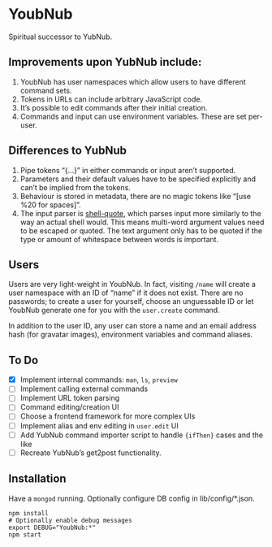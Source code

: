 # YoubNub

Spiritual successor to YubNub.

## Improvements upon YubNub include:

1. YoubNub has user namespaces which allow users to have different command sets.
2. Tokens in URLs can include arbitrary JavaScript code.
3. It’s possible to edit commands after their initial creation.
4. Commands and input can use environment variables. These are set per-user.

## Differences to YubNub

1. Pipe tokens “{…}” in either commands or input aren’t supported.
2. Parameters and their default values have to be specified explicitly and can’t be implied from the tokens.
3. Behaviour is stored in metadata, there are no magic tokens like “[use %20 for spaces]”.
4. The input parser is [shell-quote](http://github.com/substack/node-shell-quote), which parses input more similarly to the way an actual shell would. This means multi-word argument values need to be escaped or quoted. The text argument only has to be quoted if the type or amount of whitespace between words is important.

## Users

Users are very light-weight in YoubNub. In fact, visiting `/name` will create a user namespace with an ID of “name” if it does not exist. There are no passwords; to create a user for yourself, choose an unguessable ID or let YoubNub generate one for you with the `user.create` command.

In addition to the user ID, any user can store a name and an email address hash (for gravatar images), environment variables and command aliases.

## To Do

- [x] Implement internal commands: `man`, `ls`, `preview`
- [ ] Implement calling external commands
- [ ] Implement URL token parsing
- [ ] Command editing/creation UI
- [ ] Choose a frontend framework for more complex UIs
- [ ] Implement alias and env editing in `user.edit` UI
- [ ] Add YubNub command importer script to handle `{ifThen}` cases and the like
- [ ] Recreate YubNub’s get2post functionality.

## Installation

Have a `mongod` running. Optionally configure DB config in lib/config/*.json.

	npm install
	# Optionally enable debug messages
	export DEBUG="YoubNub:*"
	npm start

